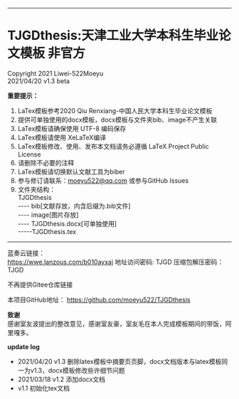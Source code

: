 ***
# TJGDthesis:天津工业大学本科生毕业论文模板 非官方  
Copyright 2021 Liwei-522Moeyu  
2021/04/20 v1.3 beta  

**重要提示：**  
1. LaTex模板参考2020 Qiu Renxiang-中国人民大学本科生毕业论文模板 
2. 提供可单独使用的docx模板，docx模板与文件夹bib、image不产生关联
3. LaTex模板请确保使用 UTF-8 编码保存  
4. LaTex模板请使用 XeLaTeX编译  
5. LaTex模板修改、使用、发布本文档请务必遵循 LaTeX Project Public License  
6. 请删除不必要的注释  
7. LaTex模板请切换默认文献工具为biber  
8. 参与修订请联系：moeyu522@qq.com 或参与GitHub Issues
9. 文件夹结构：  
    TJGDthesis  
        ---- bib[文献存放，内含后缀为.bib文件]  
        ---- image[图片存放]  
        ---- TJGDthesis.docx[可单独使用]  
        -----TJGDthesis.tex  
***
蓝奏云链接：  
https://wwe.lanzous.com/b010ayxaj
地址访问密码: TJGD
压缩包解压密码：TJGD  

不再提供Gitee仓库链接

本项目GitHub地址：
https://github.com/moeyu522/TJGDthesis

**致谢**  
感谢室友波提出的整改意见，感谢室友豪，室友毛在本人完成模板期间的带饭，阿里嘎多。

**update log**  
- 2021/04/20  v1.3  删除latex模板中摘要页页脚，docx文档版本与latex模板同一为v1.3，docx模板修改些许细节问题  
- 2021/03/18  v1.2  添加docx文档  
- v1.1  初始化tex文档 